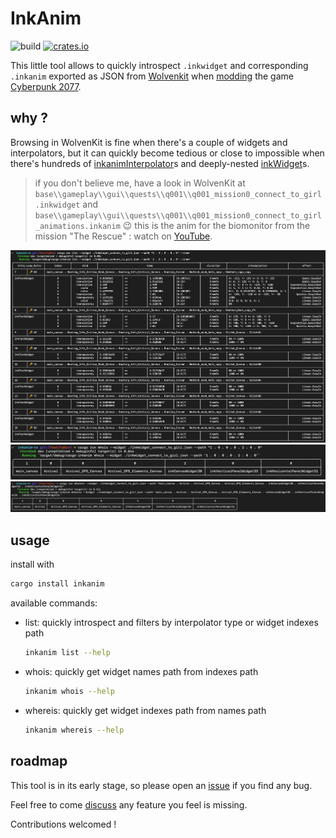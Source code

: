 # InkAnim

![build](https://github.com/cyb3rpsych0s1s/inkanim/actions/workflows/quality.yml/badge.svg) [![crates.io](https://img.shields.io/crates/v/inkanim.svg)](https://crates.io/crates/inkanim)

This little tool allows to quickly introspect `.inkwidget` and corresponding `.inkanim` exported as JSON from [Wolvenkit](https://wiki.redmodding.org/wolvenkit/readme) when [modding](https://wiki.redmodding.org/home/) the game [Cyberpunk 2077](https://www.cyberpunk.net/).

## why ?

Browsing in WolvenKit is fine when there's a couple of widgets and interpolators,
but it can quickly become tedious or close to impossible when there's hundreds of [inkanimInterpolator](https://nativedb.red4ext.com/inkanimInterpolator)s and deeply-nested [inkWidget](https://nativedb.red4ext.com/inkWidget)s.
>
> if you don't believe me, have a look in WolvenKit at `base\\gameplay\\gui\\quests\\q001\\q001_mission0_connect_to_girl.inkwidget` and `base\\gameplay\\gui\\quests\\q001\\q001_mission0_connect_to_girl_animations.inkanim` :wink:
> this is the anim for the biomonitor from the mission "The Rescue" : watch on [YouTube](https://youtu.be/J5ar3ynfcN4?t=404).

![screenshot: list](https://github.com/cyb3rpsych0s1s/inkanim/raw/main/screenshots/list.png)
![screenshot: whois](https://github.com/cyb3rpsych0s1s/inkanim/raw/main/screenshots/whois.png)
![screenshot: whereis](https://github.com/cyb3rpsych0s1s/inkanim/raw/main/screenshots/whereis.png)

## usage

install with

```sh
cargo install inkanim
```

available commands:

- list: quickly introspect and filters by interpolator type or widget indexes path

  ```sh
  inkanim list --help
  ```

- whois: quickly get widget names path from indexes path

  ```sh
  inkanim whois --help
  ```

- whereis: quickly get widget indexes path from names path

  ```sh
  inkanim whereis --help
  ```

## roadmap

This tool is in its early stage, so please open an [issue](https://github.com/cyb3rpsych0s1s/inkanim/issues) if you find any bug.

Feel free to come [discuss](https://github.com/cyb3rpsych0s1s/inkanim/discussions) any feature you feel is missing.

Contributions welcomed !

